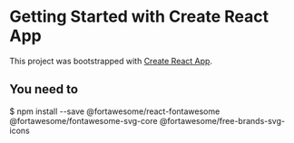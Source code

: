# Getting Started with Create React App

This project was bootstrapped with [Create React App](https://github.com/facebook/create-react-app).

## You need to 
$ npm install --save @fortawesome/react-fontawesome @fortawesome/fontawesome-svg-core @fortawesome/free-brands-svg-icons




